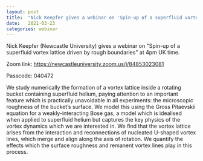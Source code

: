 ```yaml
---
layout: post
title:  "Nick Keepfer gives a webinar on 'Spin-up of a superfluid vortex lattice driven by rough boundaries' at 4pm (UK)"
date:   2021-03-23
categories: webinar
---
```

Nick Keepfer (Newcastle University) gives a webinar on "Spin-up of a superfluid vortex lattice driven by rough boundaries" at 4pm UK time.

Zoom link: https://newcastleuniversity.zoom.us/j/84853023081

Passcode: 040472

We study numerically the formation of a vortex lattice inside a rotating bucket containing superfluid helium, paying attention to an important feature which is practically unavoidable in all experiments: the microscopic roughness of the bucket’s surface. We model this using the Gross Pitaevskii equation for a weakly-interacting Bose gas, a model which is idealised when applied to superfluid helium but captures the key physics of the vortex dynamics which we are interested in. We find that the vortex lattice arises from the interaction and reconnections of nucleated U-shaped vortex lines, which merge and align along the axis of rotation. We quantify the effects which the surface roughness and remanent vortex lines play in this process.
